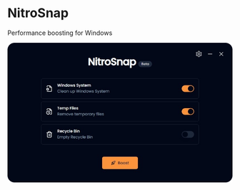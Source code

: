 # NitroSnap

Performance boosting for Windows

![App Screenshot](https://github.com/RoodyCode/nitrosnap/blob/master/preview.png)
